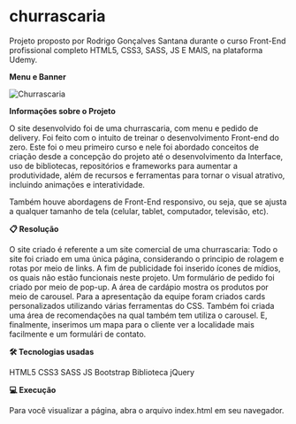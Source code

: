 # churrascaria
Projeto proposto por Rodrigo Gonçalves Santana durante o curso Front-End profissional completo HTML5, CSS3, SASS, JS E MAIS, na plataforma Udemy. 


**Menu e Banner**

![Churrascaria](https://user-images.githubusercontent.com/56925045/117476611-6f464080-af33-11eb-89c8-9b35ee2f219c.png)


**Informações sobre o Projeto**

O site desenvolvido foi de uma churrascaria, com menu e pedido de delivery. Foi feito com o intuito de treinar o desenvolvimento Front-end do zero. Este foi o meu primeiro curso e nele foi abordado conceitos de criação 
desde a concepção do projeto até o desenvolvimento da Interface, uso de bibliotecas, repositórios e frameworks para aumentar a produtividade, além de 
recursos e ferramentas para tornar o visual atrativo, incluindo animações e interatividade. 

Também houve abordagens de Front-End responsivo, ou seja, que se ajusta a qualquer tamanho de tela (celular, tablet, computador, televisão, etc). 


**📋  Resolução**

O site criado é referente a um site comercial de uma churrascaria: 
  Todo o site foi criado em uma única página, considerando o principio de rolagem e rotas por meio de links. 
  A fim de publicidade foi inserido ícones de mídios, os quais não estão funcionais neste projeto. 
  Um formulário de pedido foi criado por meio de pop-up. 
  A área de cardápio mostra os produtos por meio de carousel. 
  Para a apresentação da equipe foram criados cards personalizados utilizando várias ferramentas do CSS. 
  Também foi criada uma área de recomendações na qual também tem utiliza o carousel. 
  E, finalmente, inserimos um mapa para o cliente ver a localidade mais facilmente e um formulári de contato. 


**🛠️  Tecnologias usadas** 

HTML5
CSS3
SASS
JS
Bootstrap
Biblioteca jQuery


**💻  Execução** 

Para você visualizar a página, abra o arquivo index.html em seu navegador.





